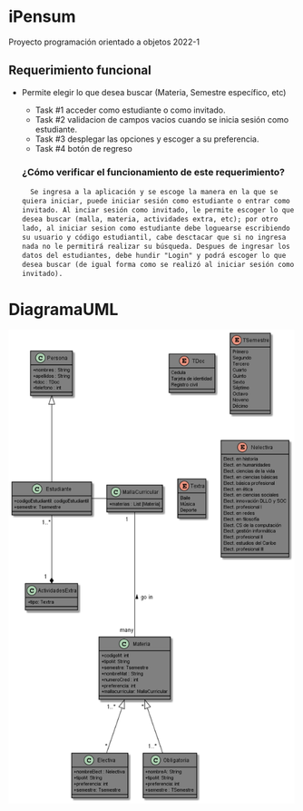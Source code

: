 # iPensum
Proyecto programación orientado a objetos 2022-1

## Requerimiento funcional 
- Permite elegir lo que desea buscar (Materia, Semestre específico, etc)
    - Task #1 
        acceder como estudiante o como invitado.
    - Task #2
       validacion de campos vacios cuando se inicia sesión como estudiante.
    - Task #3 
       desplegar las opciones y escoger a su preferencia.
    - Task #4 
       botón de regreso

    ### ¿Cómo verificar el funcionamiento de este requerimiento?
        Se ingresa a la aplicación y se escoge la manera en la que se quiera iniciar, puede iniciar sesión como estudiante o entrar como invitado. Al inciar sesión como invitado, le permite escoger lo que desea buscar (malla, materia, actividades extra, etc); por otro lado, al iniciar sesion como estudiante debe loguearse escribiendo su usuario y código estudiantil, cabe desctacar que si no ingresa nada no le permitirá realizar su búsqueda. Despues de ingresar los datos del estudiantes, debe hundir "Login" y podrá escoger lo que desea buscar (de igual forma como se realizó al iniciar sesión como invitado). 

# DiagramaUML
<img src="Intento.png" alt="Diagrama"/>



